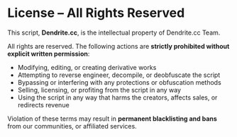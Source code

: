 # License – All Rights Reserved

This script, **Dendrite.cc**, is the intellectual property of Dendrite.cc Team.

All rights are reserved. The following actions are **strictly prohibited without explicit written permission**: 
- Modifying, editing, or creating derivative works  
- Attempting to reverse engineer, decompile, or deobfuscate the script  
- Bypassing or interfering with any protections or obfuscation methods  
- Selling, licensing, or profiting from the script in any way  
- Using the script in any way that harms the creators, affects sales, or redirects revenue

Violation of these terms may result in **permanent blacklisting and bans** from our communities, or affiliated services.
